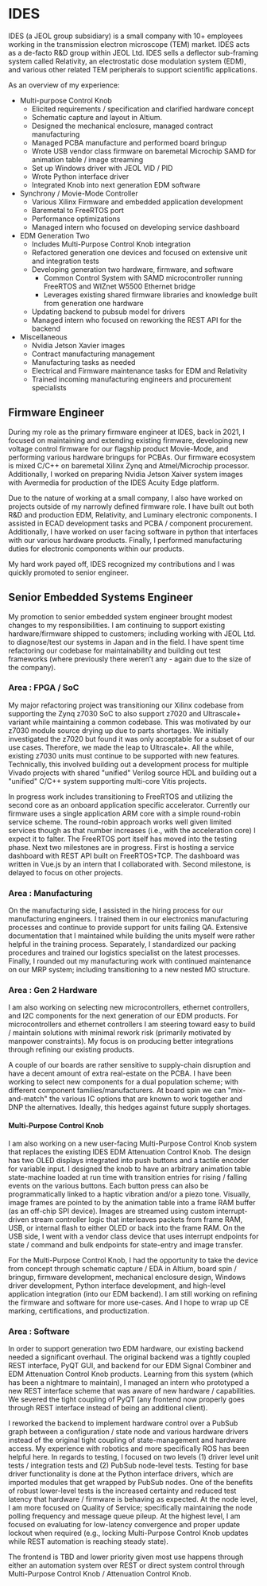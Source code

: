 # IDES

IDES (a JEOL group subsidiary) is a small company with 10+ employees working in the transmission electron microscope (TEM) market. IDES acts as a de-facto R&D group within JEOL Ltd. IDES sells a deflector sub-framing system called Relativity, an electrostatic dose modulation system (EDM), and various other related TEM peripherals to support scientific applications. 

As an overview of my experience:
- Multi-purpose Control Knob
    - Elicited requirements / specification and clarified hardware concept
    - Schematic capture and layout in Altium.
    - Designed the mechanical enclosure, managed contract manufacturing
    - Managed PCBA manufacture and performed board bringup
    - Wrote USB vendor class firmware on baremetal Microchip SAMD for animation table / image streaming
    - Set up Windows driver with JEOL VID / PID
    - Wrote Python interface driver 
    - Integrated Knob into next generation EDM software
- Synchrony  / Movie-Mode Controller
    - Various Xilinx Firmware and embedded application development
    - Baremetal to FreeRTOS port
    - Performance optimizations
    - Managed intern who focused on developing service dashboard
- EDM Generation Two
    - Includes Multi-Purpose Control Knob integration
    - Refactored generation one devices and focused on extensive unit and integration tests
    - Developing generation two hardware, firmware, and software
        - Common Control System with SAMD microcontroller running FreeRTOS and WIZnet W5500 Ethernet bridge
        - Leverages existing shared firmware libraries and knowledge built from generation one hardware
    - Updating backend to pubsub model for drivers
    - Managed intern who focused on reworking the REST API for the backend
- Miscellaneous
    - Nvidia Jetson Xavier images
    - Contract manufacturing management
    - Manufacturing tasks as needed
    - Electrical and Firmware maintenance tasks for EDM and Relativity
    - Trained incoming manufacturing engineers and procurement specialists

## Firmware Engineer

During my role as the primary firmware engineer at IDES, back in 2021, I focused on maintaining and extending existing firmware, developing new voltage control firmware for our flagship product Movie-Mode, and performing various hardware bringups for PCBAs. Our firmware ecosystem is mixed C/C++ on baremetal Xilinx Zynq and Atmel/Microchip processor. Additionally, I worked on preparing Nvidia Jetson Xaiver system images with Avermedia for production of the IDES Acuity Edge platform.

Due to the nature of working at a small company, I also have worked on projects outside of my narrowly defined firmware role. I have built out both R&D and production EDM, Relativity, and Luminary electronic components. I assisted in ECAD development tasks and PCBA / component procurement. Additionally, I have worked on user facing software in python that interfaces with our various hardware products. Finally, I performed manufacturing duties for electronic components within our products.

My hard work payed off, IDES recognized my contributions and I was quickly promoted to senior engineer.

## Senior Embedded Systems Engineer

My promotion to senior embedded system engineer brought modest changes to my responsibilities. I am continuing to support existing hardware/firmware shipped to customers; including working with JEOL Ltd. to diagnose/test our systems in Japan and in the field. I have spent time refactoring our codebase for maintainability and building out test frameworks (where previously there weren’t any - again due to the size of the company). 

### Area : FPGA / SoC
My major refactoring project was transitioning our Xilinx codebase from supporting the Zynq z7030 SoC to also support z7020 and Ultrascale+ variant while maintaining a common codebase. This was motivated by our z7030 module source drying up due to parts shortages. We initially investigated the z7020 but found it was only acceptable for a subset of our use cases. Therefore, we made the leap to Ultrascale+. All the while, existing z7030 units must continue to be supported with new features. Technically, this involved building out a development process for multiple Vivado projects with shared "unified" Verilog source HDL and building out a "unified" C/C++ system supporting multi-core Vitis projects.

In progress work includes transitioning to FreeRTOS and utilizing the second core as an onboard application specific accelerator. Currently our firmware uses a single application ARM core with a simple round-robin service scheme. The round-robin approach works well given limited services though as that number increases (i.e., with the acceleration core) I expect it to falter. The FreeRTOS port itself has moved into the testing phase. Next two milestones are in progress. First is hosting a service dashboard with REST API built on FreeRTOS+TCP. The dashboard was written in Vue.js by an intern that I collaborated with. Second milestone, is delayed to focus on other projects.

### Area : Manufacturing
On the manufacturing side, I assisted in the hiring process for our manufacturing engineers. I trained them in our electronics manufacturing processes and continue to provide support for units failing QA. Extensive documentation that I maintained while building the units myself were rather helpful in the training process. Separately, I standardized our packing procedures and trained our logistics specialist on the latest processes. Finally, I rounded out my manufacturing work with continued maintenance on our MRP system; including transitioning to a new nested MO structure.

### Area : Gen 2 Hardware

I am also working on selecting new microcontrollers, ethernet controllers, and I2C components for the next generation of our EDM products. For microcontrollers and ethernet controllers I am steering toward easy to build / maintain solutions with minimal rework risk (primarily motivated by manpower constraints). My focus is on producing better integrations through refining our existing products. 

A couple of our boards are rather sensitive to supply-chain disruption and have a decent amount of extra real-estate on the PCBA. I have been working to select new components for a dual population scheme; with different component families/manufacturers. At board spin we can "mix-and-match" the various IC options that are known to work together and DNP the alternatives. Ideally, this hedges against future supply shortages. 

#### Multi-Purpose Control Knob

I am also working on a new user-facing Multi-Purpose Control Knob system that replaces the existing IDES EDM Attenuation Control Knob. The design has two OLED displays integrated into push buttons and a tactile encoder for variable input. I designed the knob to have an arbitrary animation table state-machine loaded at run time with transition entries for rising / falling events on the various buttons. Each button press can also be programmatically linked to a haptic vibration and/or a piezo tone. Visually, image frames are pointed to by the animation table into a frame RAM buffer (as an off-chip SPI device). Images are streamed using custom interrupt-driven stream controller logic that interleaves packets from frame RAM, USB, or internal flash to either OLED or back into the frame RAM. On the USB side, I went with a vendor class device that uses interrupt endpoints for state / command and bulk endpoints for state-entry and image transfer.

For the Multi-Purpose Control Knob, I had the opportunity to take the device from concept through schematic capture / EDA in Altium, board spin / bringup, firmware development, mechanical enclosure design, Windows driver development, Python interface development, and high-level application integration (into our EDM backend). I am still working on refining the firmware and software for more use-cases. And I hope to wrap up CE marking, certifications, and productization.

### Area : Software
In order to support generation two EDM hardware, our existing backend needed a significant overhaul. The original backend was a tightly coupled REST interface, PyQT GUI, and backend for our EDM Signal Combiner and EDM Attenuation Control Knob products. Learning from this system (which has been a nightmare to maintain), I managed an intern who prototyped a new REST interface scheme that was aware of new hardware / capabilities. We severed the tight coupling of PyQT (any frontend now properly goes through REST interface instead of being an additional client). 

I reworked the backend to implement hardware control over a PubSub graph between a configuration / state node and various hardware drivers instead of the original tight coupling of state-management and hardware access. My experience with robotics and more specifically ROS has been helpful here. In regards to testing, I focused on two levels (1) driver level unit tests / integration tests and (2) PubSub node-level tests. Testing for base driver functionality is done at the Python interface drivers, which are imported modules that get wrapped by PubSub nodes. One of the benefits of robust lower-level tests is the increased certainty and reduced test latency that hardware / firmware is behaving as expected. At the node level, I am more focused on Quality of Service; specifically maintaining the node polling frequency and message queue pileup. At the highest level, I am focused on evaluating for low-latency convergence and proper update lockout when required (e.g., locking Multi-Purpose Control Knob updates while REST automation is reaching steady state).

The frontend is TBD and lower priority given most use happens through either an automation system over REST or direct system control through Multi-Purpose Control Knob / Attenuation Control Knob.
